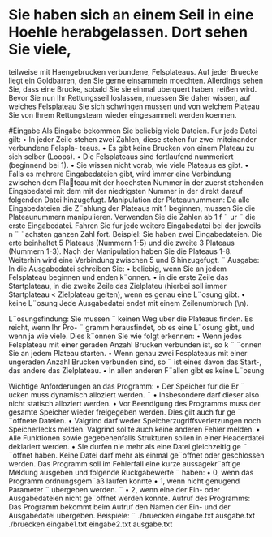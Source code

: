 # Sie haben sich an einem Seil in eine Hoehle herabgelassen. Dort sehen Sie viele,
teilweise mit Haengebrucken verbundene, Felsplateaus. Auf jeder Bruecke liegt ein Goldbarren, 
den Sie gerne einsammeln moechten. Allerdings sehen Sie, dass eine Brucke, sobald Sie sie einmal
uberquert haben, reißen wird. Bevor Sie nun Ihr Rettungsseil loslassen, muessen Sie daher wissen,
auf welches Felsplateau Sie sich schwingen mussen und von welchem Plateau Sie von Ihrem
Rettungsteam wieder eingesammelt werden koennen.

#Eingabe
Als Eingabe bekommen Sie beliebig viele Dateien. Fur jede Datei gilt:
• In jeder Zeile stehen zwei Zahlen, diese stehen fur zwei miteinander verbundene Felspla- 
teaus.
• Es gibt keine Brucken von einem Plateau zu sich selber (Loops).
• Die Felsplateaus sind fortlaufend nummeriert (beginnend bei 1).
• Sie wissen nicht vorab, wie viele Plateaus es gibt.
• Falls es mehrere Eingabedateien gibt, wird immer eine Verbindung zwischen dem Plateau mit der hoechsten Nummer in der zuerst stehenden Eingabedatei mit dem mit der
niedrigsten Nummer in der direkt darauf folgenden Datei hinzugefugt.
Manipulation der Plateaunummern: Da alle Eingabedateien die Z¨ahlung der Plateaus mit
1 beginnen, mussen Sie die Plateaunummern manipulieren. Verwenden Sie die Zahlen ab 1 f ¨ ur ¨
die erste Eingabedatei. Fahren Sie fur jede weitere Eingabedatei bei der jeweils n ¨ ¨achsten ganzen
Zahl fort.
Beispiel: Sie haben zwei Eingabedateien. Die erte beinhaltet 5 Plateaus (Nummern 1-5) und die
zweite 3 Plateaus (Nummern 1-3). Nach der Manipulation haben Sie die Plateaus 1-8. Weiterhin
wird eine Verbindung zwischen 5 und 6 hinzugefugt. ¨
Ausgabe: In die Ausgabedatei schreiben Sie:
• beliebig, wenn Sie an jedem Felsplateau beginnen und enden k¨onnen.
• in die erste Zeile das Startplateau, in die zweite Zeile das Zielplateu (hierbei soll immer
Startplateau < Zielplateau gelten), wenn es genau eine L¨osung gibt.
• keine L¨osung
Jede Ausgabedatei endet mit einem Zeilenumbruch (\n).

L¨osungsfindung: Sie mussen ¨ keinen Weg uber die Plateaus finden. Es reicht, wenn Ihr Pro- ¨
gramm herausfindet, ob es eine L¨osung gibt, und wenn ja wie viele. Dies k¨onnen Sie wie folgt
erkennen:
• Wenn jedes Felsplateau mit einer geraden Anzahl Brucken verbunden ist, so k ¨ ¨onnen Sie
an jedem Plateau starten.
• Wenn genau zwei Fesplateaus mit einer ungeraden Anzahl Brucken verbunden sind, so ¨
ist eines davon das Start-, das andere das Zielplateau.
• In allen anderen F¨allen gibt es keine L¨osung

Wichtige Anforderungen an das Programm:
• Der Speicher fur die Br ¨ ucken muss dynamisch alloziert werden. ¨
• Insbesondere darf dieser also nicht statisch alloziert werden.
• Vor Beendigung des Programms muss der gesamte Speicher wieder freigegeben werden.
Dies gilt auch fur ge ¨ ¨offnete Dateien.
• Valgrind darf weder Speicherzugriffsverletzungen noch Speicherlecks melden. Valgrind
sollte auch keine anderen Fehler melden.
• Alle Funktionen sowie gegebenenfalls Strukturen sollen in einer Headerdatei deklariert
werden.
• Sie durfen nie mehr als eine Datei gleichzeitig ge ¨ ¨offnet haben. Keine Datei darf mehr als
einmal ge¨offnet oder geschlossen werden.
Das Programm soll im Fehlerfall eine kurze aussagekr¨aftige Meldung ausgeben und folgende
Ruckgabewerte ¨ haben:
• 0, wenn das Programm ordnungsgem¨aß laufen konnte
• 1, wenn nicht genugend Parameter ¨ ubergeben werden. ¨
• 2, wenn eine der Ein- oder Ausgabedateien nicht ge¨offnet werden konnte.
Aufruf des Programms: Das Programm bekommt beim Aufruf den Namen der Ein- und der
Ausgabedatei ubergeben. Beispiele: ¨
./bruecken eingabe.txt ausgabe.txt
./bruecken eingabe1.txt eingabe2.txt ausgabe.txt
